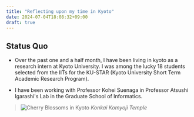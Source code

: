 ```yaml
---
title: "Reflecting upon my time in Kyoto"
date: 2024-07-04T18:08:32+09:00
draft: true
---
```



## Status Quo
- Over the past one and a half month, I have been living in kyoto as a research intern
at Kyoto University. I was among the lucky 18 students selected from the IITs for the
KU-STAR (Kyoto University Short Term Academic Research Program). 

- I have been working with Professor Kohei Suenaga in Professor Atsushi Igarashi's Lab in the Graduate School of Informatics.

<!-- ![Cherry Blossoms in Kyoto](/img/konkaikomyoji.JPG "Cherry Blossoms") -->
> ![Cherry Blossoms in Kyoto](/img/konkaikomyoji.JPG "Cherry Blossoms")
> *Konkai Komyoji Temple*